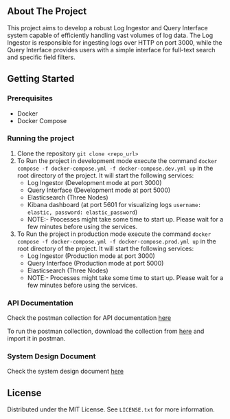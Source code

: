 
<!-- ABOUT THE PROJECT -->
## About The Project
This project aims to develop a robust Log Ingestor and Query Interface system capable of efficiently handling vast volumes of log data. The Log Ingestor is responsible for ingesting logs over HTTP on port 3000, while the Query Interface provides users with a simple interface for full-text search and specific field filters.

<!-- GETTING STARTED -->
## Getting Started
### Prerequisites
- Docker
- Docker Compose

### Running the project
1. Clone the repository `git clone <repo_url>`
2. To Run the project in development mode execute the command
    `docker compose -f docker-compose.yml -f docker-compose.dev.yml up` in the root directory of the project. It will start the following services:
    - Log Ingestor (Development mode at port 3000)
    - Query Interface (Development mode at port 5000)
    - Elasticsearch (Three Nodes)
    - Kibana dashboard (at port 5601 for visualizing logs `username: elastic, password: elastic_password`) 
    - NOTE:- Processes might take some time to start up. Please wait for a few minutes before using the services.
3. To Run the project in production mode execute the command
   `docker compose -f docker-compose.yml -f docker-compose.prod.yml up` in the root directory of the project. It will start the following services:
    - Log Ingestor (Production mode at port 3000)
    - Query Interface (Production mode at port 5000)
    - Elasticsearch (Three Nodes)
    - NOTE:- Processes might take some time to start up. Please wait for a few minutes before using the services.

### API Documentation
Check the postman collection for API documentation [here](https://documenter.getpostman.com/view/16239037/2s9Ye8faZF)

To run the postman collection, download the collection from [here](./postman_collection.json) and import it in postman.

### System Design Document
Check the system design document [here](./SYSTEM_DESIGN.md)

<!-- LICENSE -->
## License

Distributed under the MIT License. See `LICENSE.txt` for more information.
